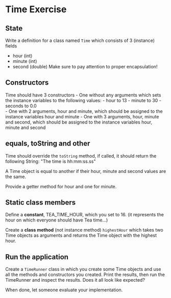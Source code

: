 # Time Exercise

## State
Write a definition for a class named `Time` which consists of 3 (instance) fields
- hour (int)
- minute (int)
- second (double)
Make sure to pay attention to proper encapsulation!
    
## Constructors
Time should have 3 constructors
    - One without any arguments which sets the instance variables to the following values:
        - hour to 13
        - minute to 30
        - seconds to 0.0   
    - One with 2 arguments, hour and minute, which should be assigned to the instance variables hour and minute
    - One with 3 arguments, hour, minute and second, which should be assigned to the instance variables hour, minute and second

## equals, toString and other
Time should override the `toString` method, 
if called, it should return the following String: "The time is hh:mm:ss.ss"

A Time object is equal to another if their hour, minute and second values are the same.

Provide a getter method for hour and one for minute.

## Static class members
Define a **constant**, TEA_TIME_HOUR, which you set to 16. (it represents the hour on which everyone should have Tea time...)

Create a **class method** (not instance method) `highestHour` which takes two Time objects as arguments and returns the Time object 
with the highest hour.

## Run the application

Create a `TimeRunner` class in which you create some Time objects and use all the methods and constructors you created.
Print the results, then run the TimeRunner and inspect the results. Does it all look like expected?

When done, let someone evaluate your implementation.

    